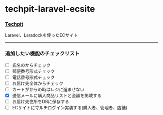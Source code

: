 # techpit-laravel-ecsite
### [Techpit](https://www.techpit.jp/)
Laravel、Laradockを使ったECサイト

- - -
### 追加したい機能のチェックリスト

- [ ] 氏名のからチェック
- [ ] 郵便番号形式チェック
- [ ] 電話番号形式チェック
- [ ] お届け先全体からチェック
- [ ] カートがからの時はレジに進ませない
- [x] 送信メールに購入商品リストと金額を掲載する
- [ ] お届け先住所をDBに保存する
- [ ] ECサイトにマルチログイン実装する(購入者、管理者、店舗)